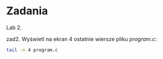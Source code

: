 # Zadania

Lab 2.

zad2. Wyświetl na ekran 4 ostatnie wiersze pliku *program.c*:

```sh
tail -n 4 program.c
